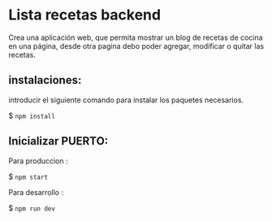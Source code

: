 
# Lista recetas backend

Crea una aplicación web, que permita mostrar un blog de recetas de cocina en una
página, desde otra pagina debo poder agregar, modificar o quitar las recetas.

## instalaciones: 

introducir el siguiente comando para instalar los paquetes necesarios.

$ `npm install` 

## Inicializar PUERTO:

 Para produccion :

$ `npm start`

 Para desarrollo :

$ `npm run dev`

